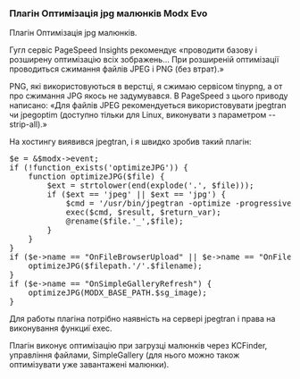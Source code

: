 
<meta http-equiv="Content-Type" content="text/html; charset=utf-8">
<h3>Плагін Оптимізація jpg малюнків Modx Evo </h3>
Плагін Оптимізація jpg малюнків.
<p>Гугл сервіс PageSpeed Insights рекомендує «проводити базову і розширену оптимізацію всіх зображень… При розширеній оптимізації проводиться сжимання файлів JPEG і PNG (без втрат).»</p>
<p>PNG, які використовуються в верстці, я сжимаю сервісом tinypng, а от про сжимання JPG якось не задумувався. В PageSpeed з цього приводу написано: «Для файлів JPEG рекомендуеться використовувати jpegtran чи jpegoptim (доступно тільки для Linux, виконувати з параметром --strip-all).»</p>
<p>На хостингу виявився jpegtran, і я швидко зробив такий плагін:</p>
<pre class="brush: php;">
$e = &$modx->event;
if (!function_exists('optimizeJPG')) {
    function optimizeJPG($file) {
        $ext = strtolower(end(explode('.', $file)));
        if ($ext == 'jpeg' || $ext == 'jpg') {
            $cmd = '/usr/bin/jpegtran -optimize -progressive -copy none -outfile '.escapeshellarg($file.'_').' '.escapeshellarg($file);
            exec($cmd, $result, $return_var);
            @rename($file.'_',$file);   
        }
    }
}
if ($e->name == "OnFileBrowserUpload" || $e->name == "OnFileManagerUpload") {
    optimizeJPG($filepath.'/'.$filename);
}
if ($e->name == "OnSimpleGalleryRefresh") {
    optimizeJPG(MODX_BASE_PATH.$sg_image);
}
</pre>
<p>Для работы плагіна потрібно наявність на сервері jpegtran і права на виконування функциї exec.</p>
<p>Плагін виконує оптимізацію при загрузці малюнків через KCFinder, управління файлами, SimpleGallery (для нього можно також оптимізувати уже завантажені малюнки).</p>
